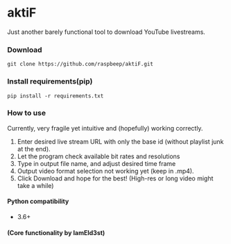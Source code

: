 # aktiF

Just another barely functional tool to download YouTube livestreams.

### Download
```shell
git clone https://github.com/raspbeep/aktiF.git
```

### Install requirements(pip)

```shell
pip install -r requirements.txt
```

### How to use
Currently, very fragile yet intuitive and (hopefully) working correctly.

1. Enter desired live stream URL with only the base id (without playlist junk at the end).
2. Let the program check available bit rates and resolutions
3. Type in output file name, and adjust desired time frame
4. Output video format selection not working yet (keep in .mp4).
4. Click Download and hope for the best! (High-res or long video might take a while)


#### Python compatibility

-   3.6+

#### (Core functionality by IamEld3st)
